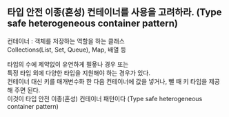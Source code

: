 ## 타입 안전 이종(혼성) 컨테이너를 사용을 고려하라. (Type safe heterogeneous container pattern)

컨테이너 : 객체를 저장하는 역할을 하는 클래스  
Collections(List, Set, Queue), Map, 배열 등

타입의 수에 제약없이 유연하게 필욯나 경우 또는  
특정 타입 외에 다양한 타입을 지원해야 하는 경우가 있다.  
컨테이너 대신 키를 매개변수화 한 다음 컨테이너에 값을 넣거나, 뺄 때 키 타입을 제공해 주면 된다.  
이것이 타입 안전 이종(혼성) 컨테이너 패턴이다 (Type safe heterogeneous container pattern)

